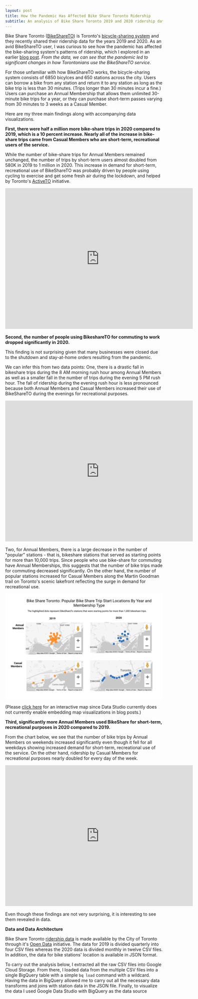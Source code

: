 ```yaml
---
layout: post
title: How the Pandemic Has Affected Bike Share Toronto Ridership
subtitle: An analysis of Bike Share Toronto 2019 and 2020 ridership data using BigQuery and Google Data Studio
---
```


Bike Share Toronto ([BikeShareTO](https://bikesharetoronto.com/)) is Toronto's [bicycle-sharing system](https://en.wikipedia.org/wiki/Bicycle-sharing_system) and they recently shared their ridership data for the years 2019 and 2020. As an avid BikeShareTO user, I was curious to see how the pandemic has affected the bike-sharing system's patterns of ridership, which I explored in an earlier [blog post](https://bilalmkhan.github.io/toronto-time-limit-bike-share-tableau/). *From the data, we can see that the pandemic led to significant changes in how Torontonians use the BikeShareTO service*.

For those unfamiliar with how BikeShareTO works, the bicycle-sharing system consists of 6850 bicylces and 650 stations across the city. Users can borrow a bike from any station and return it to any station as long as the bike trip is less than 30 minutes. (Trips longer than 30 minutes incur a fine.) Users can purchase an Annual Membership that allows them unlimited 30-minute bike trips for a year, or they can purchase short-term passes varying from 30 minutes to 3 weeks as a Casual Member.


Here are my three main findings along with accompanying data visualizations.

**First, there were half a million more bike-share trips in 2020 compared to 2019, which is a 10 percent increase. Nearly all of the increase in bike-share trips came from Casual Members who are short-term, recreational users of the service.**

While the number of bike-share trips for Annual Members remained unchanged, the number of trips by short-term users almost doubled from 580K in 2019 to 1 million in 2020. This increase in demand for short-term, recreational use of BikeShareTO was probably driven by people using cycling to exercise and get some fresh air during the lockdown, and helped by Toronto's [ActiveTO](https://www.toronto.ca/home/covid-19/covid-19-protect-yourself-others/covid-19-reduce-virus-spread/covid-19-activeto/) initiative.

<iframe width="600" height="450" src="https://datastudio.google.com/embed/reporting/ddceadbc-02e2-49a9-9766-fbf96b84c615/page/XkoCC" frameborder="0" style="border:0" allowfullscreen></iframe>


**Second, the number of people using BikeshareTO for commuting to work dropped significantly in 2020.**

This finding is not surprising given that many businesses were closed due to the shutdown and stay-at-home orders resulting from the pandemic.

We can infer this from two data points: One, there is a drastic fall in bikeshare trips during the 8 AM morning rush hour among Annual Members as well as a smaller fall in the number of trips during the evening 5 PM rush hour. The fall of ridership during the evening rush hour is less pronounced because both Annual Members and Casual Members increased their use of BikeShareTO during the evenings for recreational purposes.

<iframe width="600" height="450" src="https://datastudio.google.com/embed/reporting/ddceadbc-02e2-49a9-9766-fbf96b84c615/page/fGtCC" frameborder="0" style="border:0" allowfullscreen></iframe>

Two, for Annual Members, there is a large decrease in the number of "popular" stations - that is, bikeshare stations that served as starting points for more than 10,000 trips. Since people who use bike-share for commuting have Annual Memberships, this suggests that the number of bike trips made for commuting decreased significantly. On the other hand, the number of popular stations increased for Casual Members along the Martin Goodman trail on Toronto's scenic lakefront reflecting the surge in demand for recreational use.

![Map of Popullar Bikeshare Starting Stations](/images/Popular_BikeShare_Stations_2019_2020.png)

(Please [click here](https://datastudio.google.com/reporting/ddceadbc-02e2-49a9-9766-fbf96b84c615) for an interactive map since Data Studio currently does not currently enable embedding map visualizations in blog posts.)


**Third, significantly more Annual Members used BikeShare for short-term, recreational purposes in 2020 compared to 2019.**

From the chart below, we see that the number of bike trips by Annual Members on weekends increased significantly even though it fell for all weekdays showing increased demand for short-term, recreational use of the service. On the other hand, ridership by Casual Members for recreational purposes nearly doubled for every day of the week.

<iframe width="600" height="450" src="https://datastudio.google.com/embed/reporting/ddceadbc-02e2-49a9-9766-fbf96b84c615/page/cHtCC" frameborder="0" style="border:0" allowfullscreen></iframe>

Even though these findings are not very surprising, it is interesting to see them revealed in data.


**Data and Data Architecture**

Bike Share Toronto [ridership data](https://ckan0.cf.opendata.inter.prod-toronto.ca/tr/dataset/bike-share-toronto-ridership-data) is made available by the City of Toronto through it's [Open Data](https://www.toronto.ca/city-government/data-research-maps/open-data/) initiative. The data for 2019 is divided quarterly into four CSV files whereas the 2020 data is divided monthly in twelve CSV files. In addition, the data for bike stations' location is available in JSON format. 

To carry out the analysis below, I extracted all the raw CSV files into Google Cloud Storage. From there, I loaded data from the multiple CSV files into a single BigQuery table with a simple `bq load` command with a wildcard. Having the data in BigQuery allowed me to carry out all the necessary data transforms and joins with station data in the JSON file. Finally, to visualize the data I used Google Data Studio with BigQuery as the data source 

